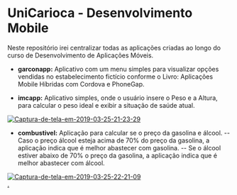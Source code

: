 # UniCarioca - Desenvolvimento Mobile


Neste repositório irei centralizar todas as aplicações criadas ao longo do curso de Desenvolvimento de Aplicações Móveis.

- <b>garconapp:</b> Aplicativo com um menu simples para visualizar opções vendidas no estabelecimento fictício conforme o Livro: Aplicações Mobile Híbridas com Cordova e PhoneGap.

- <b>imcapp:</b> Aplicativo simples, onde o usuário insere o Peso e a Altura, para calcular o peso ideal e exibir a situação de saúde atual.

<a href="https://imgbb.com/"><img src="https://i.ibb.co/WcR7Qj0/Captura-de-tela-em-2019-03-25-21-23-29.png" alt="Captura-de-tela-em-2019-03-25-21-23-29" border="0"></a>

- <b>combustivel:</b> Aplicação para calcular se o preço da gasolina e álcool.
-- Caso o preço álcool esteja acima de 70% do preço da gasolina, a aplicação indica que é melhor abastecer com gasolina.
-- Se o álcool estiver abaixo de 70% o preço da gasolina, a aplicação indica que é melhor abastecer com álcool.

<a href="https://imgbb.com/"><img src="https://i.ibb.co/FnftQJz/Captura-de-tela-em-2019-03-25-22-21-09.png" alt="Captura-de-tela-em-2019-03-25-22-21-09" border="0"></a><br /><a target='_blank' href='https://imgbb.com/'>.</a><br />
